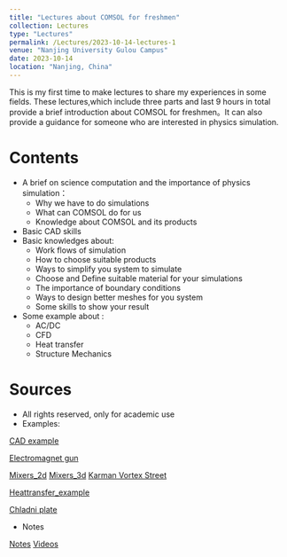```yaml
---
title: "Lectures about COMSOL for freshmen"
collection: Lectures
type: "Lectures"
permalink: /Lectures/2023-10-14-lectures-1
venue: "Nanjing University Gulou Campus"
date: 2023-10-14
location: "Nanjing, China"
---
```


This is my first time to make lectures to share my experiences in some fields.
These lectures,which include three parts and last 9 hours in total provide a brief introduction about COMSOL for freshmen。It can also provide a guidance for someone who are interested in physics simulation.

Contents
======
* A brief on science computation and the importance of physics simulation：
    * Why we have to do simulations
    * What can COMSOL do for us
    * Knowledge about COMSOL and its products
* Basic CAD skills
* Basic knowledges about:
    * Work flows of simulation
    * How to choose suitable products
    * Ways to simplify you system to simulate
    * Choose and Define suitable material for your simulations
    * The importance of boundary conditions
    * Ways to design better meshes for you system
    * Some skills to show your result
* Some example about :
    * AC/DC
    * CFD
    * Heat transfer 
    * Structure Mechanics

Sources 
======
* All rights reserved, only for academic use
* Examples:

<a href="/Todownload/CAD_example.mph" download>CAD example</a>

<a href="/Todownload/EM_gun_example.mph" download>Electromagnet gun</a>

<a href="/Todownload/Mixers_3d_example.mph" download>Mixers_2d</a>    <a href="/Todownload/Mixers_3d_example.mph" download>Mixers_3d</a>    <a href="/Todownload/Karman Vortex Street.mph" download>Karman Vortex Street</a>

<a href="/Todownload/heattransfer_example.mph" download>Heattransfer_example</a>

<a href="/Todownload/Chladni plate.mph" download>Chladni plate</a>

* Notes

[Notes](http://quantumopticss.github.io/files/Notes_COMSOL) [Videos](http://quantumopticss.github.io/files/Notes_COMSOL)

